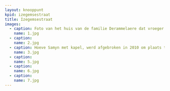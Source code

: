 ```yaml
---
layout: knooppunt
kpid: izegemsestraat
title: Izegemsestraat
images:
  - caption: Foto van het huis van de familie Derammelaere dat vroeger "café d'izegemstraote" was. Op de foto staat Odette Spiessens die gevierd werd als kampioen bij de vinkensport, begin jaren '60. Hier staat nu de weverij van de familie Vancraeynest. Zie volgende foto.
    name: 1.jpg
  - caption: 
    name: 2.jpg
  - caption: Hoeve Samyn met kapel, werd afgebroken in 2010 om plaats te maken voor de firma Pyfferoen, het kapelletje is blijven staan.
    name: 3.jpg
  - caption: 
    name: 5.jpg
  - caption: 
    name: 6.jpg
  - caption: 
    name: 7.jpg
---
```

